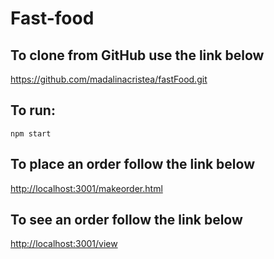 <h1>Fast-food</h1>

<h2>To clone from GitHub use the link below</h2>
<a href="https://github.com/madalinacristea/fastFood.git">https://github.com/madalinacristea/fastFood.git</a>

<h2>To run:</h2>
<code>npm start</code>

<h2>To place an order follow the link below</h2>
<a href="http://localhost:3001/makeorder.html">http://localhost:3001/makeorder.html</a>

<h2>To see an order follow the link below</h2>
<a href="http://localhost:3001/view">http://localhost:3001/view</a>
